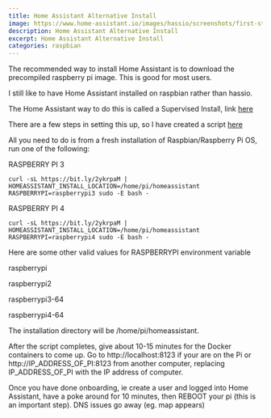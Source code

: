 ```yaml
---
title: Home Assistant Alternative Install
image: https://www.home-assistant.io/images/hassio/screenshots/first-start.png
description: Home Assistant Alternative Install
excerpt: Home Assistant Alternative Install
categories: raspbian
---
```


The recommended way to install Home Assistant is to download the precompiled raspberry pi image. This is good for most users.

I still like to have Home Assistant installed on raspbian rather than hassio.

The Home Assistant way to do this is called a Supervised Install, link [here](https://github.com/home-assistant/supervised-installer)

There are a few steps in setting this up, so I have created a script [here](https://gist.github.com/raspberrypisig/65aea786444dfa1f135ab5f3b2b85bcb)

All you need to do is from a fresh installation of Raspbian/Raspberry Pi OS, run one of the following:

RASPBERRY PI 3

```text
curl -sL https://bit.ly/2ykrpaM | HOMEASSISTANT_INSTALL_LOCATION=/home/pi/homeassistant RASPBERRYPI=raspberrypi3 sudo -E bash -
```

RASPBERRY PI 4

```text
curl -sL https://bit.ly/2ykrpaM | HOMEASSISTANT_INSTALL_LOCATION=/home/pi/homeassistant RASPBERRYPI=raspberrypi4 sudo -E bash -
```


Here are some other valid values for RASPBERRYPI environment variable

raspberrypi 

raspberrypi2

raspberrypi3-64 

raspberrypi4-64


The installation directory will be /home/pi/homeassistant. 

After the script completes, give about 10-15 minutes for the Docker containers to come up. Go to http://localhost:8123 if your are on the Pi or http://IP_ADDRESS_OF_PI:8123 from another computer, replacing IP_ADDRESS_OF_PI with the IP address of computer.

Once you have done onboarding, ie create a user and logged into Home Assistant, have a poke around for 10 minutes, then REBOOT your pi (this is an important step). DNS issues go away (eg. map appears)
